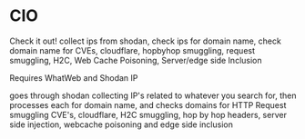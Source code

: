 # CIO
Check it out! collect ips from shodan, check ips for domain name, check domain name for CVEs, cloudflare, hopbyhop smuggling, request smuggling, H2C, Web Cache Poisoning, Server/edge side Inclusion

Requires WhatWeb and Shodan IP

goes through shodan collecting IP's related to whatever you search for, then processes each for domain name, and checks domains for HTTP Request smuggling
CVE's, cloudflare, H2C smuggling, hop by hop headers, server side injection, webcache poisoning and edge side inclusion
